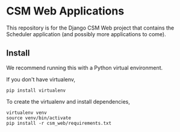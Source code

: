 # CSM Web Applications
This repository is for the Django CSM Web project that contains the Scheduler
application (and possibly more applications to come).

## Install
We recommend running this with a Python virtual environment.

If you don't have virtualenv,
```
pip install virtualenv
```

To create the virtualenv and install dependencies,
```
virtualenv venv
source venv/bin/activate
pip install -r csm_web/requirements.txt
```
